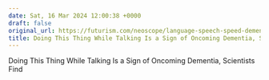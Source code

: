 ```yaml
---
date: Sat, 16 Mar 2024 12:00:38 +0000
draft: false
original_url: https://futurism.com/neoscope/language-speech-speed-dementia
title: Doing This Thing While Talking Is a Sign of Oncoming Dementia, Scientists Find
---
```


Doing This Thing While Talking Is a Sign of Oncoming Dementia, Scientists Find